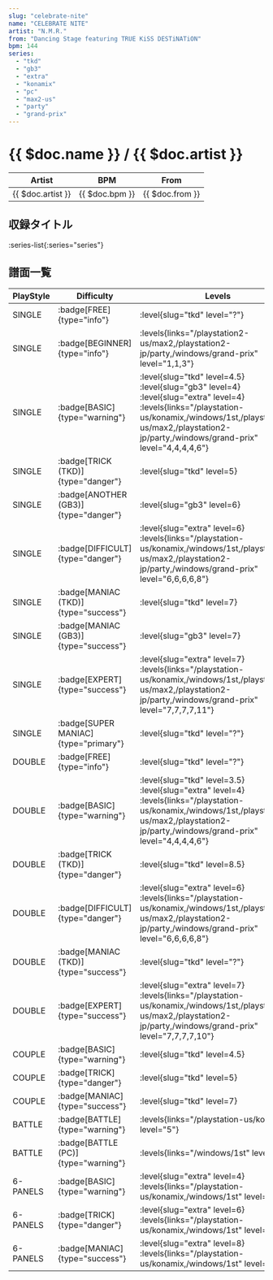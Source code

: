 ```yaml
---
slug: "celebrate-nite"
name: "CELEBRATE NITE"
artist: "N.M.R."
from: "Dancing Stage featuring TRUE KiSS DESTiNATiON"
bpm: 144
series:
  - "tkd"
  - "gb3"
  - "extra"
  - "konamix"
  - "pc"
  - "max2-us"
  - "party"
  - "grand-prix"
---
```


# {{ $doc.name }} / {{ $doc.artist }}

|Artist|BPM|From|
|------|---|----|
|{{ $doc.artist }}|{{ $doc.bpm }}|{{ $doc.from }}|

## 収録タイトル

:series-list{:series="series"}

## 譜面一覧

|PlayStyle|Difficulty|Levels|Notes|Movie|
|---------|----------|------|-----|-----|
|SINGLE| :badge[FREE]{type="info"}|<div class="field is-grouped is-grouped-multiline"> :level{slug="tkd" level="?"}</div>|81/0||
|SINGLE| :badge[BEGINNER]{type="info"}| :levels{links="/playstation2-us/max2,/playstation2-jp/party,/windows/grand-prix" level="1,1,3"}|92/0||
|SINGLE| :badge[BASIC]{type="warning"}|<div class="field is-grouped is-grouped-multiline"> :level{slug="tkd" level=4.5} :level{slug="gb3" level=4} :level{slug="extra" level=4} :levels{links="/playstation-us/konamix,/windows/1st,/playstation2-us/max2,/playstation2-jp/party,/windows/grand-prix" level="4,4,4,4,6"}</div>|171/0||
|SINGLE| :badge[TRICK (TKD)]{type="danger"}|<div class="field is-grouped is-grouped-multiline"> :level{slug="tkd" level=5}</div>|198/0||
|SINGLE| :badge[ANOTHER (GB3)]{type="danger"}|<div class="field is-grouped is-grouped-multiline"> :level{slug="gb3" level=6}</div>|156/0||
|SINGLE| :badge[DIFFICULT]{type="danger"}|<div class="field is-grouped is-grouped-multiline"> :level{slug="extra" level=6} :levels{links="/playstation-us/konamix,/windows/1st,/playstation2-us/max2,/playstation2-jp/party,/windows/grand-prix" level="6,6,6,6,8"}</div>|198/0||
|SINGLE| :badge[MANIAC (TKD)]{type="success"}|<div class="field is-grouped is-grouped-multiline"> :level{slug="tkd" level=7}</div>|233/0||
|SINGLE| :badge[MANIAC (GB3)]{type="success"}|<div class="field is-grouped is-grouped-multiline"> :level{slug="gb3" level=7}</div>|242/0||
|SINGLE| :badge[EXPERT]{type="success"}|<div class="field is-grouped is-grouped-multiline"> :level{slug="extra" level=7} :levels{links="/playstation-us/konamix,/windows/1st,/playstation2-us/max2,/playstation2-jp/party,/windows/grand-prix" level="7,7,7,7,11"}</div>|277/0||
|SINGLE| :badge[SUPER MANIAC]{type="primary"}|<div class="field is-grouped is-grouped-multiline"> :level{slug="tkd" level="?"}</div>|278/0||
|DOUBLE| :badge[FREE]{type="info"}|<div class="field is-grouped is-grouped-multiline"> :level{slug="tkd" level="?"}</div>|76/0||
|DOUBLE| :badge[BASIC]{type="warning"}|<div class="field is-grouped is-grouped-multiline"> :level{slug="tkd" level=3.5} :level{slug="extra" level=4} :levels{links="/playstation-us/konamix,/windows/1st,/playstation2-us/max2,/playstation2-jp/party,/windows/grand-prix" level="4,4,4,4,6"}</div>|178/0||
|DOUBLE| :badge[TRICK (TKD)]{type="danger"}|<div class="field is-grouped is-grouped-multiline"> :level{slug="tkd" level=8.5}</div>|189/0||
|DOUBLE| :badge[DIFFICULT]{type="danger"}|<div class="field is-grouped is-grouped-multiline"> :level{slug="extra" level=6} :levels{links="/playstation-us/konamix,/windows/1st,/playstation2-us/max2,/playstation2-jp/party,/windows/grand-prix" level="6,6,6,6,8"}</div>|208/0||
|DOUBLE| :badge[MANIAC (TKD)]{type="success"}|<div class="field is-grouped is-grouped-multiline"> :level{slug="tkd" level="?"}</div>|233/0||
|DOUBLE| :badge[EXPERT]{type="success"}|<div class="field is-grouped is-grouped-multiline"> :level{slug="extra" level=7} :levels{links="/playstation-us/konamix,/windows/1st,/playstation2-us/max2,/playstation2-jp/party,/windows/grand-prix" level="7,7,7,7,10"}</div>|238/0||
|COUPLE| :badge[BASIC]{type="warning"}|<div class="field is-grouped is-grouped-multiline"> :level{slug="tkd" level=4.5}</div>|171/0||
|COUPLE| :badge[TRICK]{type="danger"}|<div class="field is-grouped is-grouped-multiline"> :level{slug="tkd" level=5}</div>|||
|COUPLE| :badge[MANIAC]{type="success"}|<div class="field is-grouped is-grouped-multiline"> :level{slug="tkd" level=7}</div>|||
|BATTLE| :badge[BATTLE]{type="warning"}| :levels{links="/playstation-us/konamix" level="5"}|||
|BATTLE| :badge[BATTLE (PC)]{type="warning"}| :levels{links="/windows/1st" level="5"}|||
|6-PANELS| :badge[BASIC]{type="warning"}|<div class="field is-grouped is-grouped-multiline"> :level{slug="extra" level=4} :levels{links="/playstation-us/konamix,/windows/1st" level="4,3"}</div>|172/0||
|6-PANELS| :badge[TRICK]{type="danger"}|<div class="field is-grouped is-grouped-multiline"> :level{slug="extra" level=6} :levels{links="/playstation-us/konamix,/windows/1st" level="6,6"}</div>|196/0||
|6-PANELS| :badge[MANIAC]{type="success"}|<div class="field is-grouped is-grouped-multiline"> :level{slug="extra" level=8} :levels{links="/playstation-us/konamix,/windows/1st" level="8,7"}</div>|278/0||
